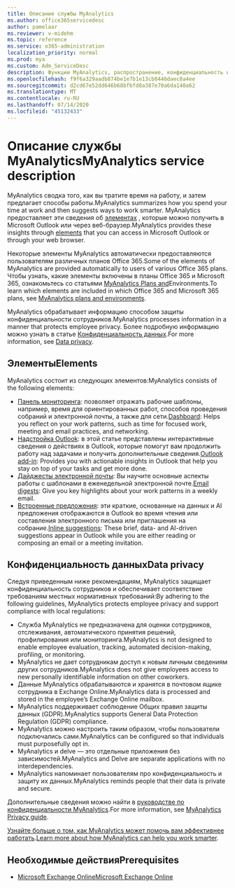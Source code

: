 ```yaml
---
title: Описание службы MyAnalytics
ms.author: office365servicedesc
author: pamelaar
ms.reviewer: v-midehm
ms.topic: reference
ms.service: o365-administration
localization_priority: normal
ms.prod: mya
ms.custom: Adm_ServiceDesc
description: Функции MyAnalytics, распространение, конфиденциальность и необходимые условия
ms.openlocfilehash: f9f6a329aadb874be1e7b1e13cb0446daec8a4ee
ms.sourcegitcommit: d2cd67e52dd646b68bfbfd8a387e70a6da140a62
ms.translationtype: MT
ms.contentlocale: ru-RU
ms.lasthandoff: 07/14/2020
ms.locfileid: "45132433"
---
```

# <a name="myanalytics-service-description"></a><span data-ttu-id="de8e3-103">Описание службы MyAnalytics</span><span class="sxs-lookup"><span data-stu-id="de8e3-103">MyAnalytics service description</span></span>

<span data-ttu-id="de8e3-104">MyAnalytics сводка того, как вы тратите время на работу, и затем предлагает способы работы.</span><span class="sxs-lookup"><span data-stu-id="de8e3-104">MyAnalytics summarizes how you spend your time at work and then suggests ways to work smarter.</span></span> <span data-ttu-id="de8e3-105">MyAnalytics предоставляет эти сведения об [элементах](#elements) , которые можно получить в Microsoft Outlook или через веб-браузер.</span><span class="sxs-lookup"><span data-stu-id="de8e3-105">MyAnalytics provides these insights through [elements](#elements) that you can access in Microsoft Outlook or through your web browser.</span></span>

<span data-ttu-id="de8e3-106">Некоторые элементы MyAnalytics автоматически предоставляются пользователям различных планов Office 365.</span><span class="sxs-lookup"><span data-stu-id="de8e3-106">Some of the elements of MyAnalytics are provided automatically to users of various Office 365 plans.</span></span> <span data-ttu-id="de8e3-107">Чтобы узнать, какие элементы включены в планы Office 365 и Microsoft 365, ознакомьтесь со статьями [MyAnalytics Plans and](https://docs.microsoft.com/workplace-analytics/myanalytics/overview/plans-environments)Environments.</span><span class="sxs-lookup"><span data-stu-id="de8e3-107">To learn which elements are included in which Office 365 and Microsoft 365 plans, see [MyAnalytics plans and environments](https://docs.microsoft.com/workplace-analytics/myanalytics/overview/plans-environments).</span></span>  

<span data-ttu-id="de8e3-108">MyAnalytics обрабатывает информацию способом защиты конфиденциальности сотрудников.</span><span class="sxs-lookup"><span data-stu-id="de8e3-108">MyAnalytics processes information in a manner that protects employee privacy.</span></span> <span data-ttu-id="de8e3-109">Более подробную информацию можно узнать в статье [Конфиденциальность данных](#data-privacy).</span><span class="sxs-lookup"><span data-stu-id="de8e3-109">For more information, see [Data privacy](#data-privacy).</span></span>

## <a name="elements"></a><span data-ttu-id="de8e3-110">Элементы</span><span class="sxs-lookup"><span data-stu-id="de8e3-110">Elements</span></span>

<span data-ttu-id="de8e3-111">MyAnalytics состоит из следующих элементов:</span><span class="sxs-lookup"><span data-stu-id="de8e3-111">MyAnalytics consists of the following elements:</span></span>

* <span data-ttu-id="de8e3-112">[Панель мониторинга](https://docs.microsoft.com/workplace-analytics/myanalytics/use/dashboard-2): позволяет отражать рабочие шаблоны, например, время для ориентированных работ, способов проведения собраний и электронной почты, а также для сети.</span><span class="sxs-lookup"><span data-stu-id="de8e3-112">[Dashboard](https://docs.microsoft.com/workplace-analytics/myanalytics/use/dashboard-2): Helps you reflect on your work patterns, such as time for focused work, meeting and email practices, and networking.</span></span>
* <span data-ttu-id="de8e3-113">[Надстройка Outlook](https://docs.microsoft.com/workplace-analytics/myanalytics/use/add-in): в этой статье представлены интерактивные сведения о действиях в Outlook, которые помогут вам продолжить работу над задачами и получить дополнительные сведения.</span><span class="sxs-lookup"><span data-stu-id="de8e3-113">[Outlook add-in](https://docs.microsoft.com/workplace-analytics/myanalytics/use/add-in): Provides you with actionable insights in Outlook that help you stay on top of your tasks and get more done.</span></span>
* <span data-ttu-id="de8e3-114">[Дайджесты электронной почты](https://docs.microsoft.com/workplace-analytics/myanalytics/use/email-digest-2): Вы научите основные аспекты работы с шаблонами в еженедельной электронной почте.</span><span class="sxs-lookup"><span data-stu-id="de8e3-114">[Email digests](https://docs.microsoft.com/workplace-analytics/myanalytics/use/email-digest-2): Give you key highlights about your work patterns in a weekly email.</span></span>
* <span data-ttu-id="de8e3-115">[Встроенные предложения](https://docs.microsoft.com/workplace-analytics/myanalytics/use/mya-notifications): эти краткие, основанные на данных и AI предложения отображаются в Outlook во время чтения или составления электронного письма или приглашения на собрание.</span><span class="sxs-lookup"><span data-stu-id="de8e3-115">[Inline suggestions](https://docs.microsoft.com/workplace-analytics/myanalytics/use/mya-notifications): These brief, data- and AI-driven suggestions appear in Outlook while you are either reading or composing an email or a meeting invitation.</span></span>

## <a name="data-privacy"></a><span data-ttu-id="de8e3-116">Конфиденциальность данных</span><span class="sxs-lookup"><span data-stu-id="de8e3-116">Data privacy</span></span>

<span data-ttu-id="de8e3-117">Следуя приведенным ниже рекомендациям, MyAnalytics защищает конфиденциальность сотрудников и обеспечивает соответствие требованиям местных нормативных требований:</span><span class="sxs-lookup"><span data-stu-id="de8e3-117">By adhering to the following guidelines, MyAnalytics protects employee privacy and support compliance with local regulations:</span></span>

* <span data-ttu-id="de8e3-118">Служба MyAnalytics не предназначена для оценки сотрудников, отслеживания, автоматического принятия решений, профилирования или мониторинга.</span><span class="sxs-lookup"><span data-stu-id="de8e3-118">MyAnalytics is not designed to enable employee evaluation, tracking, automated decision-making, profiling, or monitoring.</span></span>
* <span data-ttu-id="de8e3-119">MyAnalytics не дает сотрудникам доступ к новым личным сведениям других сотрудников.</span><span class="sxs-lookup"><span data-stu-id="de8e3-119">MyAnalytics does not give employees access to new personally identifiable information on other coworkers.</span></span>
* <span data-ttu-id="de8e3-120">Данные MyAnalytics обрабатываются и хранятся в почтовом ящике сотрудника в Exchange Online.</span><span class="sxs-lookup"><span data-stu-id="de8e3-120">MyAnalytics data is processed and stored in the employee’s Exchange Online mailbox.</span></span>
* <span data-ttu-id="de8e3-121">MyAnalytics поддерживает соблюдение Общих правил защиты данных (GDPR).</span><span class="sxs-lookup"><span data-stu-id="de8e3-121">MyAnalytics supports General Data Protection Regulation (GDPR) compliance.</span></span>
* <span data-ttu-id="de8e3-122">MyAnalytics можно настроить таким образом, чтобы пользователи подключались сами.</span><span class="sxs-lookup"><span data-stu-id="de8e3-122">MyAnalytics can be configured so that individuals must purposefully opt in.</span></span>
* <span data-ttu-id="de8e3-123">MyAnalytics и delve — это отдельные приложения без зависимостей.</span><span class="sxs-lookup"><span data-stu-id="de8e3-123">MyAnalytics and Delve are separate applications with no interdependencies.</span></span>
* <span data-ttu-id="de8e3-124">MyAnalytics напоминает пользователям про конфиденциальность и защиту их данных.</span><span class="sxs-lookup"><span data-stu-id="de8e3-124">MyAnalytics reminds people that their data is private and secure.</span></span>

<span data-ttu-id="de8e3-125">Дополнительные сведения можно найти в [руководстве по конфиденциальности MyAnalytics](https://docs.microsoft.com/workplace-analytics/myanalytics/overview/privacy-guide).</span><span class="sxs-lookup"><span data-stu-id="de8e3-125">For more information, see [MyAnalytics Privacy guide](https://docs.microsoft.com/workplace-analytics/myanalytics/overview/privacy-guide).</span></span>

<span data-ttu-id="de8e3-126">[Узнайте больше о том, как MyAnalytics может помочь вам эффективнее работать](https://products.office.com/business/myanalytics-personal-analytics).</span><span class="sxs-lookup"><span data-stu-id="de8e3-126">[Learn more about how MyAnalytics can help you work smarter](https://products.office.com/business/myanalytics-personal-analytics).</span></span>

## <a name="prerequisites"></a><span data-ttu-id="de8e3-127">Необходимые действия</span><span class="sxs-lookup"><span data-stu-id="de8e3-127">Prerequisites</span></span>

* [<span data-ttu-id="de8e3-128">Microsoft Exchange Online</span><span class="sxs-lookup"><span data-stu-id="de8e3-128">Microsoft Exchange Online</span></span>](https://docs.microsoft.com/office365/servicedescriptions/exchange-online-service-description/exchange-online-service-description)
